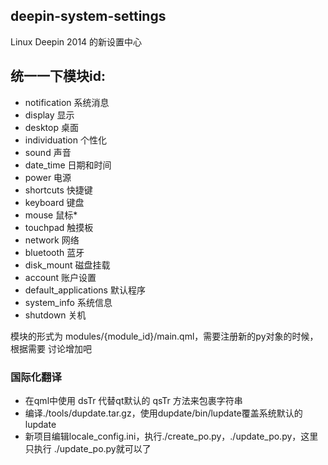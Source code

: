 ## deepin-system-settings 
Linux Deepin 2014 的新设置中心

## 统一一下模块id:
* notification            系统消息
* display                 显示
* desktop                 桌面
* individuation           个性化
* sound                   声音
* date_time               日期和时间
* power                   电源
* shortcuts               快捷键
* keyboard                键盘
* mouse                   鼠标*
* touchpad                触摸板
* network                 网络
* bluetooth               蓝牙
* disk_mount              磁盘挂载
* account                 账户设置
* default_applications    默认程序
* system_info             系统信息
* shutdown                关机

模块的形式为 modules/{module_id}/main.qml，需要注册新的py对象的时候，根据需要
讨论增加吧

### 国际化翻译

* 在qml中使用 dsTr 代替qt默认的 qsTr 方法来包裹字符串
* 编译./tools/dupdate.tar.gz，使用dupdate/bin/lupdate覆盖系统默认的lupdate
* 新项目编辑locale_config.ini，执行./create_po.py，./update_po.py，这里只执行
./update_po.py就可以了
